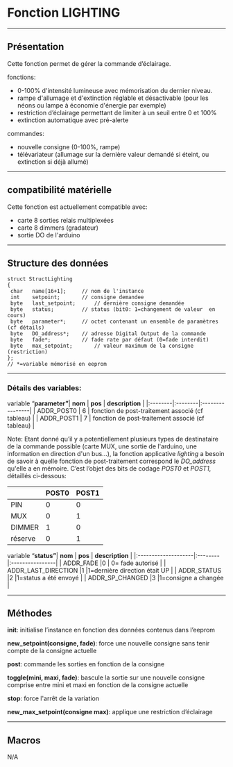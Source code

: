 

# Fonction LIGHTING #

---

## Présentation ##


Cette fonction permet de gérer la commande d’éclairage.

fonctions:
  * 0-100% d'intensité lumineuse avec mémorisation du dernier niveau.
  * rampe d'allumage et d'extinction réglable et désactivable (pour les néons ou lampe à économie d'énergie par exemple)
  * restriction d’éclairage permettant de limiter à un seuil entre 0 et 100%
  * extinction automatique avec pré-alerte


commandes:
  * nouvelle consigne (0-100%, rampe)
  * télévariateur (allumage sur la dernière valeur demandé si éteint, ou extinction si déjà allumé)


---

## compatibilité matérielle ##

Cette fonction est actuellement compatible avec:
  * carte 8 sorties relais multiplexées
  * carte 8 dimmers (gradateur)
  * sortie DO de l'arduino


---

## Structure des données ##

```
struct StructLighting
{
 char 	name[16+1];		// nom de l'instance
 int	setpoint;		// consigne demandee
 byte	last_setpoint;		// dernière consigne demandée
 byte	status;			// status (bit0: 1=changement de valeur  en cours)
 byte	parameter*;		// octet contenant un ensemble de paramètres (cf détails)
 byte	DO_address*;	// adresse Digital Output de la commande
 byte	fade*;			// fade rate par défaut (0=fade interdit)
 byte	max_setpoint;		// valeur maximum de la consigne (restriction)
};
// *=variable mémorisé en eeprom
```


---

### Détails des variables: ###

variable “**parameter”**| **nom** | **pos** | **description** |
|:--------|:--------|:----------------|
| ADDR\_POST0  | 6 | fonction de post-traitement associé (cf tableau) |
| ADDR\_POST1   | 7 | fonction de post-traitement associé (cf tableau) |

Note:  Etant donné qu’il y a potentiellement plusieurs types de destinataire de la commande possible (carte MUX, une sortie de l'arduino, une information en direction d'un bus...), la fonction applicative _lighting_ a besoin de savoir à quelle fonction de post-traitement correspond le _DO\_address_ qu'elle a en mémoire. C’est l’objet des bits de codage _POST0_ et _POST1_, détaillés ci-dessous:

|         | **POST0** | **POST1** |
|:--------|:----------|:----------|
| PIN     | 0       | 0       |
| MUX     | 0       | 1       |
| DIMMER  | 1       | 0       |
| réserve | 0	      | 1       |


variable “**status”**| **nom**             | **pos** | **description** |
|:--------------------|:--------|:----------------|
| ADDR\_FADE           |0       | 0= fade autorisé |
| ADDR\_LAST\_DIRECTION |1       |1=dernière direction était UP |
| ADDR\_STATUS         |2       |1=status a été envoyé |
| ADDR\_SP\_CHANGED         |3       |1=consigne a changée |


---

## Méthodes ##

**init**: initialise l’instance en fonction des données contenus dans l’eeprom

**new\_setpoint(consigne, fade)**: force une nouvelle consigne sans tenir compte de la consigne actuelle

**post**: commande les sorties en fonction de la consigne

**toggle(mini, maxi, fade)**: bascule la sortie sur une nouvelle consigne comprise entre mini et maxi en fonction de la consigne actuelle

**stop**: force l'arrêt de la variation

**new\_max\_setpoint(consigne max)**: applique une restriction d’éclairage


---

## Macros ##

N/A